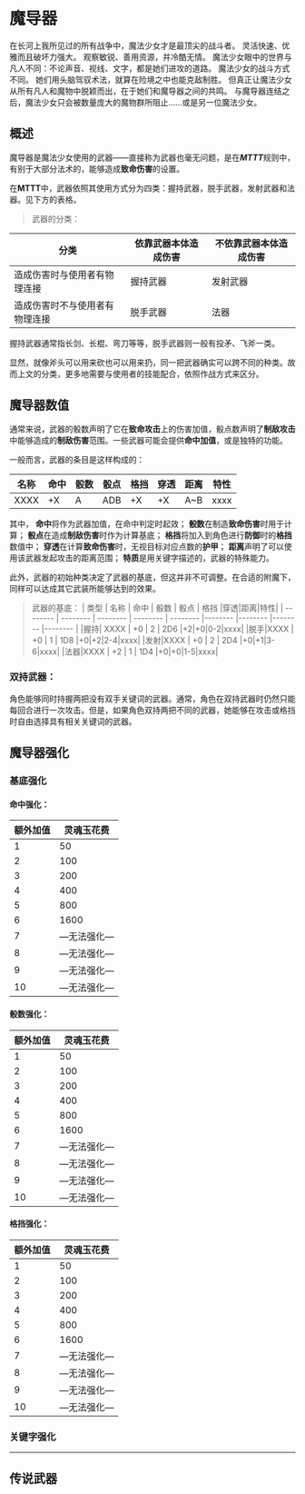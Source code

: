 # 魔导器

在长河上我所见过的所有战争中，魔法少女才是最顶尖的战斗者。
灵活快速、优雅而且破坏力强大。
观察敏锐、善用资源，并冷酷无情。
魔法少女眼中的世界与凡人不同：不论声音、视线、文字，都是她们进攻的道路。
魔法少女的战斗方式不同。
她们用头脑驾驭术法，就算在险境之中也能克敌制胜。
但真正让魔法少女从所有凡人和魔物中脱颖而出，在于她们和魔导器之间的共鸣。
与魔导器连结之后，魔法少女只会被数量庞大的魔物群所阻止……或是另一位魔法少女。

## 概述

魔导器是魔法少女使用的武器——直接称为武器也毫无问题，是在***MTTT***规则中，有别于大部分法术的，能够造成**致命伤害**的设置。



在**MTTT**中，武器依照其使用方式分为四类：握持武器，脱手武器，发射武器和法器。见下方的表格。


>武器的分类：

| 分类     | 依靠武器本体造成伤害 | 不依靠武器本体造成伤害 |
| -------- | -------- | -------- | 
| 造成伤害时与使用者有物理连接 | 握持武器 | 发射武器 |
| 造成伤害时不与使用者有物理连接 | 脱手武器 | 法器 |

握持武器通常指长剑、长棍、弯刀等等，脱手武器则一般有投矛、飞斧一类。

显然，就像斧头可以用来砍也可以用来扔，同一把武器确实可以跨不同的种类。故而上文的分类，更多地需要与使用者的技能配合，依照作战方式来区分。

## 魔导器数值

通常来说，武器的骰数声明了它在**致命攻击**上的伤害加值，骰点数声明了**制敌攻击**中能够造成的**制敌伤害**范围。一些武器可能会提供**命中加值**，或是独特的功能。

一般而言，武器的条目是这样构成的：

| 名称     | 命中 | 骰数 | 骰点 | 格挡 |穿透|距离|特性|
| -------- | -------- | -------- | -------- |-------- |-------- |-------- |-------- |
| XXXX | +X   | A      | ADB   |+X|+X|A~B|xxxx|


其中，
**命中**将作为武器加值，在命中判定时起效；
**骰数**在制造**致命伤害**时用于计算；
**骰点**在造成**制敌伤害**时作为计算基底；
**格挡**将加入到角色进行**防御**时的**格挡**数值中；
**穿透**在计算**致命伤害**时，无视目标对应点数的**护甲**；
**距离**声明了可以使用该武器发起攻击的距离范围；
**特质**是用关键字描述的，武器的特殊能力。


此外，武器的初始种类决定了武器的基底，但这并非不可调整。在合适的附魔下，同样可以达成其它武装所能够达到的效果。

>武器的基底：
| 类型      | 名称     | 命中 | 骰数 | 骰点 | 格挡 |穿透|距离|特性|
| -------- | -------- | -------- | -------- | -------- |-------- |-------- |-------- |-------- |
|握持| XXXX | +0   | 2      | 2D6   |+2|+0|0-2|xxxx|
|脱手|XXXX | +0   | 1      | 1D8   |+0|+2|2-4|xxxx|
|发射|XXXX | +0   | 2      | 2D4   |+0|+1|3-6|xxxx|
|法器|XXXX | +2   | 1      | 1D4   |+0|+0|1-5|xxxx|


### 双持武器：

角色能够同时持握两把没有双手关键词的武器。通常，角色在双持武器时仍然只能每回合进行一次攻击。但是，如果角色双持两把不同的武器，她能够在攻击或格挡时自由选择具有相关关键词的武器。


## 魔导器强化


### 基底强化

#### 命中强化：
| 额外加值 | 灵魂玉花费   |
| ---- | ------ |
| 1    | 50     |
| 2  | 100 |
| 3  | 200 |
| 4  | 400 |
| 5    | 800 |
| 6    | 1600     |
| 7  | —无法强化— |
| 8  | —无法强化—|
| 9  | —无法强化— |
| 10    | —无法强化—|

#### 骰数强化：

| 额外加值 | 灵魂玉花费   |
| ---- | ------ |
| 1    | 50     |
| 2  | 100 |
| 3  | 200 |
| 4  | 400 |
| 5    | 800 |
| 6    | 1600     |
| 7  | —无法强化— |
| 8  | —无法强化—|
| 9  | —无法强化— |
| 10    | —无法强化—|

#### 格挡强化：

| 额外加值 | 灵魂玉花费   |
| ---- | ------ |
| 1    | 50     |
| 2  | 100 |
| 3  | 200 |
| 4  | 400 |
| 5    | 800 |
| 6    | 1600     |
| 7  | —无法强化— |
| 8  | —无法强化—|
| 9  | —无法强化— |
| 10    | —无法强化—|




### 关键字强化



***

## 传说武器





